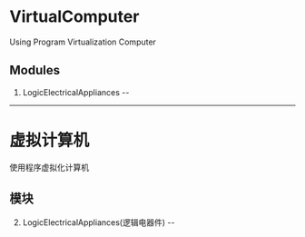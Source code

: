 # VirtualComputer
Using Program Virtualization Computer

## Modules
1. LogicElectricalAppliances -- 

-------------------------------------------
# 虚拟计算机
使用程序虚拟化计算机

## 模块
2. LogicElectricalAppliances(逻辑电器件) --
